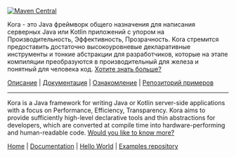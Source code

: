 [![Maven Central](https://img.shields.io/maven-central/v/ru.tinkoff.kora/common.svg)](https://central.sonatype.com/artifact/ru.tinkoff.kora/common)

Kora - это Java фреймворк общего назначения для написания серверных Java или Kotlin приложений с упором на Производительность, Эффективность, Прозрачность.
Kora стремится предоставить достаточно высокоуровневые декларативные инструменты и тонкие абстракции для разработчиков,
которые на этапе компиляции преобразуются в производительный для железа и понятный для человека код. [Хотите знать больше?](https://kora-projects.github.io/kora-docs/ru/)

[Описание](https://kora-projects.github.io/kora-docs/ru/) | [Документация](https://kora-projects.github.io/kora-docs/ru/documentation/general/) | [Ознакомление](https://kora-projects.github.io/kora-docs/ru/examples/hello-world/) | [Репозиторий примеров](https://github.com/kora-projects/kora-examples)

---

Kora is a Java framework for writing Java or Kotlin server-side applications with a focus on Performance, Efficiency, Transparency.
Kora aims to provide sufficiently high-level declarative tools and thin abstractions for developers,
which are converted at compile time into hardware-performing and human-readable code. [Would you like to know more?](https://kora-projects.github.io/kora-docs/en/)

[Home](https://kora-projects.github.io/kora-docs/en/) | [Documentation](https://kora-projects.github.io/kora-docs/en/documentation/general/) | [Hello World](https://kora-projects.github.io/kora-docs/en/examples/hello-world/) | [Examples repository](https://github.com/kora-projects/kora-examples)
